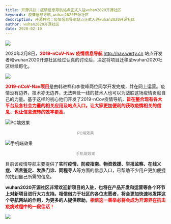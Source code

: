 ```yaml
---
title: 开源共抗：疫情信息导航站点正式入驻wuhan2020开源社区
keywords: 疫情信息导航,wuhan2020开源社区
description: 开源共抗：疫情信息导航站点正式入驻wuhan2020开源社区
author: wuhan2020开源社区
date: 2020-02-10
---
```


![](/images/blog/media/nav-project-introduced.webp)

2020年2月8日，<span style="color:red">**2019-nCoV-Nav 疫情信息导航**</span> http://nav.werty.cn 站点开发者和wuhan2020开源社区经过认真的讨论后，决定将项目迁移至wuhan2020社区继续孵化。

![](/images/blog/media/2019-nCoV-Nav.webp)

<span style="color:red">**2019-nCoV-Nav项目**</span>是由韩进祥和李俊峰两位同学开发完成，并在网上运营。疫情没有边界，技术亦无边界，无法奔赴一线的技术人也可以为战胜这场疫情贡献自己的力量。基于这样的初心他们开发了2019-nCov疫情导航，<span style="color:red">**旨在整合现有各大平台及各社会力量的相关应用及站点入口，让大家更加便利的获取疫情相关的信息，也让信息流转的效率更高**</span>。

![PC端效果](/images/blog/media/nav-project-pc.webp)

<p style="font-size: 12px;color: rgb(136, 136, 136); text-align: center;">PC端效果</p>

![手机端效果](/images/blog/media/nav-project-mobile.webp)

<p style="font-size: 12px;color: rgb(136, 136, 136); text-align: center;">手机端效果</p>

目前该疫情导航主要提供了**实时疫情、防疫指南、物资救援、举报监察、在线义症、谣言鉴定、发热门诊、同程寻人**等方面的信息入口，已帮助不少用户更加便捷的找到自己所需的信息。

**wuhan2020开源社区非常欢迎新项目的入驻，也将在产品开发和运营等各个环节上对新项目进行大力支持。相信借力于社区的各位志愿者，将会更加快速地发挥这个导航网站的作用，为更多的人提供帮助，**<span style="color:red">**相信这一善举必将会成为开源界在抗击疫病过程中的一段佳话！**</span>

![](/images/blog/media/2019-nCoV-Nav-poster.webp)
